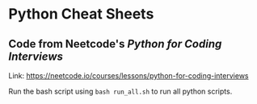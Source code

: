 # Python Cheat Sheets
## Code from Neetcode's _Python for Coding Interviews_
Link: https://neetcode.io/courses/lessons/python-for-coding-interviews

Run the bash script using ``bash run_all.sh`` to run all python scripts.